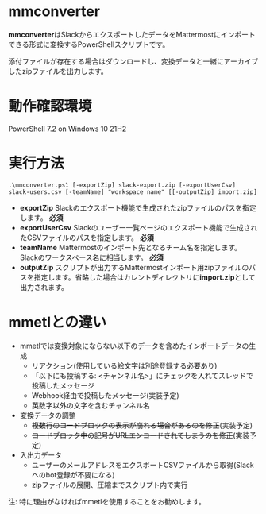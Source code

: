 # mmconverter

**mmconverter**はSlackからエクスポートしたデータをMattermostにインポートできる形式に変換するPowerShellスクリプトです。

添付ファイルが存在する場合はダウンロードし、変換データと一緒にアーカイブしたzipファイルを出力します。

# 動作確認環境

PowerShell 7.2 on Windows 10 21H2

# 実行方法

```
.\mmconverter.ps1 [-exportZip] slack-export.zip [-exportUserCsv] slack-users.csv [-teamName] "workspace name" [[-outputZip] import.zip]
```

- **exportZip** Slackのエクスポート機能で生成されたzipファイルのパスを指定します。 **必須**
- **exportUserCsv** Slackのユーザー一覧ページのエクスポート機能で生成されたCSVファイルのパスを指定します。 **必須**
- **teamName** Mattermostのインポート先となるチーム名を指定します。Slackのワークスペース名に相当します。 **必須**
- **outputZip** スクリプトが出力するMattermostインポート用zipファイルのパスを指定します。省略した場合はカレントディレクトリに**import.zip**として出力されます。

# mmetlとの違い

- mmetlでは変換対象にならない以下のデータを含めたインポートデータの生成
  - リアクション(使用している絵文字は別途登録する必要あり)
  - 「以下にも投稿する: <チャンネル名>」にチェックを入れてスレッドで投稿したメッセージ
  - ~~Webhook経由で投稿したメッセージ~~(実装予定)
  - 英数字以外の文字を含むチャンネル名
- 変換データの調整
  - ~~複数行のコードブロックの表示が崩れる場合があるのを修正~~(実装予定)
  - ~~コードブロック中の記号がURLエンコードされてしまうのを修正~~(実装予定)
- 入出力データ
  - ユーザーのメールアドレスをエクスポートCSVファイルから取得(Slackへのbot登録が不要になる)
  - zipファイルの展開、圧縮までスクリプト内で実行


注: 特に理由がなければmmetlを使用することをお勧めします。
